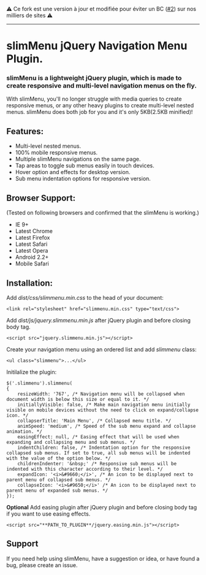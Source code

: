 :warning: Ce fork est une version à jour et modifiée pour éviter un BC ([#2](https://github.com/Yproximite/slimmenu/pull/2)) sur nos milliers de sites :warning:

---

# slimMenu jQuery Navigation Menu Plugin.

### slimMenu is a lightweight jQuery plugin, which is made to create responsive and multi-level navigation menus on the fly.

With slimMenu, you'll no longer struggle with media queries to create responsive menus, or any other heavy plugins to create multi-level nested menus. slimMenu does both job for you and it's only 5KB(2.5KB minified)!

## Features:

* Multi-level nested menus.
* 100% mobile responsive menus.
* Multiple slimMenu navigations on the same page.
* Tap areas to toggle sub menus easily in touch devices.
* Hover option and effects for desktop version.
* Sub menu indentation options for responsive version.

## Browser Support:
(Tested on following browsers and confirmed that the slimMenu is working.)

* IE 9+
* Latest Chrome
* Latest Firefox
* Latest Safari
* Latest Opera
* Android 2.2+
* Mobile Safari

## Installation:
Add *dist/css/slimmenu.min.css* to the head of your document:

    <link rel="stylesheet" href="slimmenu.min.css" type="text/css">

Add *dist/js/jquery.slimmenu.min.js* after jQuery plugin and before closing body tag.

    <script src="jquery.slimmenu.min.js"></script>

Create your navigation menu using an ordered list and add *slimmenu* class:

    <ul class="slimmenu">...</ul>

Initilalize the plugin:

    $('.slimmenu').slimmenu(
    {
        resizeWidth: '767', /* Navigation menu will be collapsed when document width is below this size or equal to it. */
        initiallyVisible: false, /* Make main navigation menu initially visible on mobile devices without the need to click on expand/collapse icon. */
        collapserTitle: 'Main Menu', /* Collapsed menu title. */
        animSpeed: 'medium', /* Speed of the sub menu expand and collapse animation. */
        easingEffect: null, /* Easing effect that will be used when expanding and collapsing menu and sub menus. */
        indentChildren: false, /* Indentation option for the responsive collapsed sub menus. If set to true, all sub menus will be indented with the value of the option below. */
        childrenIndenter: '&nbsp;' /* Responsive sub menus will be indented with this character according to their level. */
        expandIcon: '<i>&#9660;</i>', /* An icon to be displayed next to parent menu of collapsed sub menus. */
        collapseIcon: '<i>&#9650;</i>' /* An icon to be displayed next to parent menu of expanded sub menus. */
    });

**Optional** Add easing plugin after jQuery plugin and before closing body tag if you want to use easing effects.

    <script src="**PATH_TO_PLUGIN**/jquery.easing.min.js"></script>

## Support

If you need help using slimMenu, have a suggestion or idea, or have found a bug, please create an issue.
